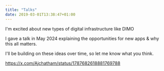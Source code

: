 ```yaml
---
title: "Talks"
date: 2019-03-01T13:38:47+01:00
---
```

I'm excited about new types of digital infrastructure like DIMO

I gave a talk in May 2024 explaining the opportunities for new apps & why this all matters. 

I'll be building on these ideas over time, so let me know what you think.

https://x.com/Ajchatham/status/1787682618881769788
